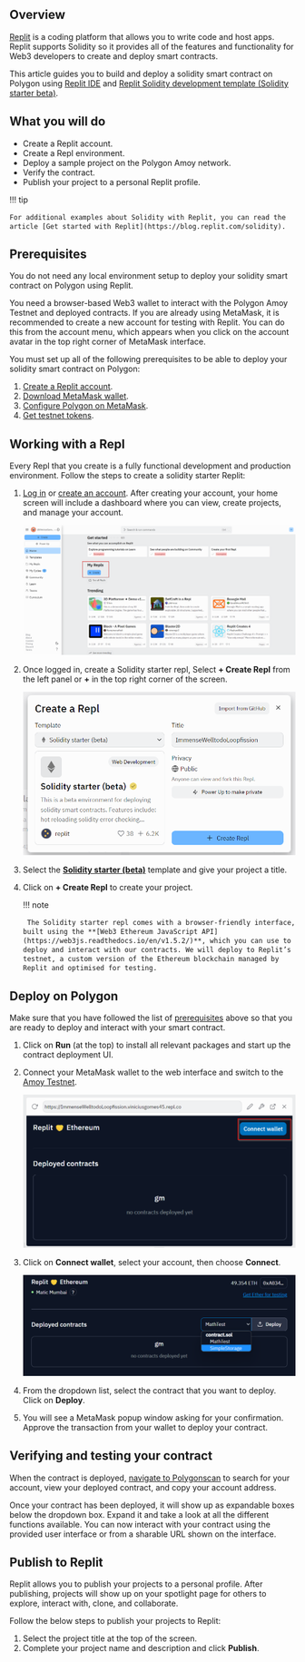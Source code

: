 ## Overview

[Replit](https://docs.replit.com/) is a coding platform that allows you to write code and host apps. Replit supports Solidity so it provides all of the features and functionality for Web3 developers to create and deploy smart contracts.

This article guides you to build and deploy a solidity smart contract on Polygon using [Replit IDE](https://replit.com/signup) and [Replit Solidity development template (Solidity starter beta)](https://replit.com/@replit/Solidity-starter-beta?v=1).

## What you will do

- Create a Replit account.
- Create a Repl environment.
- Deploy a sample project on the Polygon Amoy network.
- Verify the contract.
- Publish your project to a personal Replit profile.

!!! tip

    For additional examples about Solidity with Replit, you can read the article [Get started with Replit](https://blog.replit.com/solidity).

## Prerequisites

You do not need any local environment setup to deploy your solidity smart contract on Polygon using Replit.

You need a browser-based Web3 wallet to interact with the Polygon Amoy Testnet and deployed contracts. If you are already using MetaMask, it is recommended to create a new account for testing with Replit. You can do this from the account menu, which appears when you click on the account avatar in the top right corner of MetaMask interface.

You must set up all of the following prerequisites to be able to deploy your solidity smart contract on Polygon:

1. [Create a Replit account](https://replit.com/signup).
2. [Download MetaMask wallet](../../wallets/metamask/index.md).
3. [Configure Polygon on MetaMask](../../wallets/metamask/add-polygon-network.md).
4. [Get testnet tokens](https://faucet.polygon.technology).

## Working with a Repl

Every Repl that you create is a fully functional development and production environment. Follow the steps to create a solidity starter Replit:

1. [Log in](https://replit.com/login) or [create an account](https://replit.com/signup). After creating your account, your home screen will include a dashboard where you can view, create projects, and manage your account.

    ![img](../../../img/tools/replit/dashboard.png)

2. Once logged in, create a Solidity starter repl, Select **+ Create Repl** from the left panel or **+** in the top right corner of the screen.

    ![img](../../../img/tools/replit/solidity.png)

3. Select the [**Solidity starter (beta)**](https://replit.com/@replit/Solidity-starter-beta?v=1) template and give your project a title.

4. Click on **+ Create Repl** to create your project.

    !!! note

        The Solidity starter repl comes with a browser-friendly interface, built using the **[Web3 Ethereum JavaScript API](https://web3js.readthedocs.io/en/v1.5.2/)**, which you can use to deploy and interact with our contracts. We will deploy to Replit’s testnet, a custom version of the Ethereum blockchain managed by Replit and optimised for testing.

## Deploy on Polygon

Make sure that you have followed the list of [prerequisites](#prerequisites) above so that you are ready to deploy and interact with your smart contract.

1. Click on **Run** (at the top) to install all relevant packages and start up the contract deployment UI.

2. Connect your MetaMask wallet to the web interface and switch to the [Amoy Testnet](../../wallets/metamask/add-polygon-network.md).

    ![img](../../../img/tools/replit/connect.png)

3. Click on **Connect wallet**, select your account, then choose **Connect**.

    ![img](../../../img/tools/replit/deploy-list.png)

4. From the dropdown list, select the contract that you want to deploy. Click on **Deploy**.

5. You will see a MetaMask popup window asking for your confirmation. Approve the transaction from your wallet to deploy your contract.

## Verifying and testing your contract

When the contract is deployed, [navigate to Polygonscan](https://amoy.polygonscan.com/) to search for your account, view your deployed contract, and copy your account address.

Once your contract has been deployed, it will show up as expandable boxes below the dropdown box. Expand it and take a look at all the different functions available. You can now interact with your contract using the provided user interface or from a sharable URL shown on the interface.

## Publish to Replit​

Replit allows you to publish your projects to a personal profile. After publishing, projects will show up on your spotlight page for others to explore, interact with, clone, and collaborate.

Follow the below steps to publish your projects to Replit:

1. Select the project title at the top of the screen.
2. Complete your project name and description and click **Publish**.
